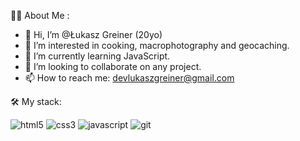 👨‍💻 About Me :
- 👋 Hi, I’m @Łukasz Greiner (20yo)
- 👀 I’m interested in cooking, macrophotography and geocaching.
- 🌱 I’m currently learning JavaScript.
- 💞️ I’m looking to collaborate on any project.
- 📫 How to reach me: devlukaszgreiner@gmail.com

🛠️ My stack:

![html5](https://user-images.githubusercontent.com/27769893/202849284-affc6589-300e-4d2e-8748-31a40c91ee74.svg)
![css3](https://user-images.githubusercontent.com/27769893/202849287-0f9dfe29-384f-4fb6-8b4e-27ed6023a1d4.svg)
![javascript](https://user-images.githubusercontent.com/27769893/202849289-1888a035-b487-490d-96ea-5b74e4cbfcfb.svg)
![git](https://user-images.githubusercontent.com/27769893/202849291-0b6171db-9132-4ad6-8c80-811e04bd06a3.svg)

<!---
LukaszGreiner/LukaszGreiner is a ✨ special ✨ repository because its `README.md` (this file) appears on your GitHub profile.
You can click the Preview link to take a look at your changes.
--->
